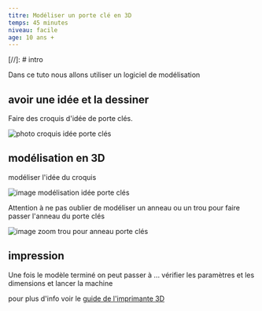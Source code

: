 ```yaml
---
titre: Modéliser un porte clé en 3D
temps: 45 minutes
niveau: facile
age: 10 ans +
---
```


[//]: # intro

Dans ce tuto nous allons utiliser un logiciel de modélisation

## avoir une idée et la dessiner

Faire des croquis d'idée de porte clés.

![photo croquis idée porte clés]()

## modélisation en 3D
modéliser l'idée du croquis

![image modélisation idée porte clés]()

Attention à ne pas oublier de modéliser un anneau ou un trou pour faire passer l'anneau du porte clés

![image zoom trou pour anneau porte clés]()

## impression

Une fois le modèle terminé on peut passer à ...
vérifier les paramètres et les dimensions et lancer la machine

pour plus d'info voir le [guide de l'imprimante 3D]()
